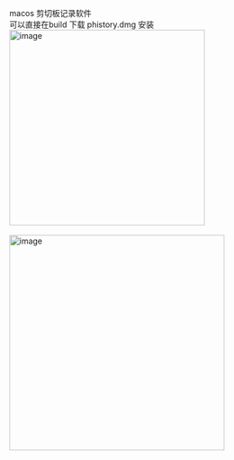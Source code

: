 macos 剪切板记录软件 <br>
 可以直接在build 下载 phistory.dmg 安装<br>
<img width="347" alt="image" src="https://github.com/user-attachments/assets/12c50f5a-99f4-42f2-a095-9f383159bea7">
<br><br>
<img width="382" alt="image" src="https://github.com/user-attachments/assets/fcca697a-6748-4ac1-a36e-5c31e9c18c57">

